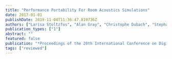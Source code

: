 ```yaml
---
title: "Performance Portability For Room Acoustics Simulations"
date: 2017-01-01
publishDate: 2019-11-04T11:36:47.819736Z
authors: ["Larisa Stoltzfus", "Alan Gray", "Christophe Dubach", "Stephan Bilbao"]
publication_types: ["1"]
abstract: ""
featured: false
publication: "*Proceedings of the 20th International Conference on Digital Audio Effects*"
tags: ["reviewed"]
---
```


